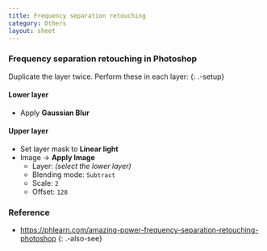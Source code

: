 ```yaml
---
title: Frequency separation retouching
category: Others
layout: sheet
---
```


### Frequency separation retouching in Photoshop

Duplicate the layer twice. Perform these in each layer:
{: .-setup}

#### Lower layer

- Apply **Gaussian Blur**

#### Upper layer

- Set layer mask to **Linear light**
- Image → **Apply Image**
  - Layer: _(select the lower layer)_
  - Blending mode: `Subtract`
  - Scale: `2`
  - Offset: `128`

### Reference

- <https://phlearn.com/amazing-power-frequency-separation-retouching-photoshop>
{: .-also-see}
